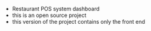 * Restaurant POS system dashboard
* this is an open source project
* this version of the project contains only the front end
